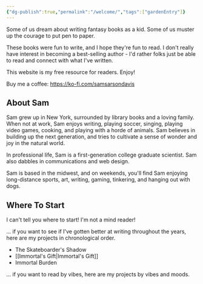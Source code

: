 ```yaml
---
{"dg-publish":true,"permalink":"/welcome/","tags":["gardenEntry"]}
---
```


Some of us dream about writing fantasy books as a kid. Some of us muster up the courage to put pen to paper.

These books were fun to write, and I hope they're fun to read. I don't really have interest in becoming a best-selling author - I'd rather folks just be able to read and connect with what I've written. 

This website is my free resource for readers. Enjoy!

Buy me a coffee: https://ko-fi.com/samsarsondavis

## About Sam
Sam grew up in New York, surrounded by library books and a loving family. When not at work, Sam enjoys writing, playing soccer, singing, playing video games, cooking, and playing with a horde of animals. Sam believes in building up the next generation, and tries to cultivate a sense of wonder and joy in the natural world. 

In  professional life, Sam is a first-generation college graduate scientist. Sam also dabbles in communications and web design. 

Sam is based in the midwest, and on weekends, you'll find Sam enjoying long-distance sports, art, writing, gaming, tinkering, and hanging out with dogs.

## Where To Start
I can't tell you where to start! I'm not a mind reader! 

... if you want to see if I've gotten better at writing throughout the years, here are my projects in chronological order.
 - The Skateboarder's Shadow
 - [[Immortal's Gift\|Immortal's Gift]]
 - Immortal Burden

... if you want to read by vibes, here are my projects by vibes and moods.